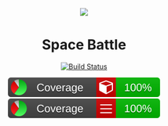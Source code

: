 <div align="center">
<a alt="Powered by MidJourney">
    <img src=./images/spaceship.png width=250><img>
</a>

<h1> Space Battle </h1>

[![Build Status](https://github.com/fantast03/ooaip2223/actions/workflows/build.yml/badge.svg)](https://github.com/Fantast03/ooaip2223/actions/workflows/build.yml)

[![Coverage-Methods](./coveragereport/badge_methodcoverage.svg)](https://ooaip.fantast.dev/report/feature-InitGameState)
[![Coverage-Lines](./coveragereport/badge_linecoverage.svg)](https://ooaip.fantast.dev/report/feature-InitGameState)

</div>
